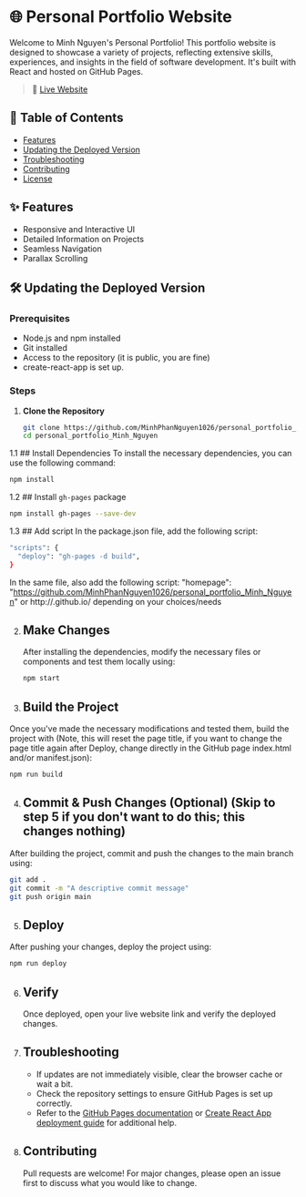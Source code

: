 # 🌐 Personal Portfolio Website

Welcome to Minh Nguyen's Personal Portfolio! This portfolio website is designed to showcase a variety of projects, reflecting extensive skills, experiences, and insights in the field of software development. It's built with React and hosted on GitHub Pages.

> 🔗 [Live Website](https://minhphannguyen1026.github.io/personal_portfolio_Minh_Nguyen/)

## 📌 Table of Contents
- [Features](#-features)
- [Updating the Deployed Version](#-updating-the-deployed-version)
- [Troubleshooting](#-troubleshooting)
- [Contributing](#-contributing)
- [License](#-license)

## ✨ Features
- Responsive and Interactive UI
- Detailed Information on Projects
- Seamless Navigation
- Parallax Scrolling

## 🛠 Updating the Deployed Version
### Prerequisites
- Node.js and npm installed
- Git installed
- Access to the repository (it is public, you are fine)
- create-react-app is set up.

### Steps
1. **Clone the Repository**
   ```sh
   git clone https://github.com/MinhPhanNguyen1026/personal_portfolio_Minh_Nguyen.git
   cd personal_portfolio_Minh_Nguyen
   ```

1.1 ## Install Dependencies
To install the necessary dependencies, you can use the following command:
   ```sh
   npm install
   ```
1.2 ## Install `gh-pages` package
   ```sh
   npm install gh-pages --save-dev
   ```
1.3 ## Add script
   In the package.json file, add the following script: 
   ```sh
   "scripts": {
     "deploy": "gh-pages -d build",
   }
   ```
   In the same file, also add the following script:
   "homepage": "https://github.com/MinhPhanNguyen1026/personal_portfolio_Minh_Nguyen" or http://<username>.github.io/<repository-name> depending on your choices/needs

2. ## Make Changes
   After installing the dependencies, modify the necessary files or components and test them locally using:
   ```sh
   npm start
   ```

3. ## Build the Project
Once you've made the necessary modifications and tested them, build the project with (Note, this will reset the page title, if you want to change the page title again after Deploy, change directly in the GitHub page index.html and/or manifest.json):
   ```sh
   npm run build
   ```

4. ## Commit & Push Changes (Optional) (Skip to step 5 if you don't want to do this; this changes nothing)
After building the project, commit and push the changes to the main branch using:
   ```sh
   git add .
   git commit -m "A descriptive commit message"
   git push origin main
   ```

5. ## Deploy
After pushing your changes, deploy the project using:
   ```sh
   npm run deploy
   ```

6. ## Verify
   Once deployed, open your live website link and verify the deployed changes.

7. ## Troubleshooting
   - If updates are not immediately visible, clear the browser cache or wait a bit.
   - Check the repository settings to ensure GitHub Pages is set up correctly.
   - Refer to the [GitHub Pages documentation](https://docs.github.com/en/pages) or [Create React App deployment guide](https://create-react-app.dev/docs/deployment/#github-pages) for additional help.

8. ## Contributing
   Pull requests are welcome! For major changes, please open an issue first to discuss what you would like to change.



